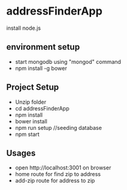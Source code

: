 # addressFinderApp

install node.js

## environment setup

- start mongodb using "mongod" command
- npm install -g bower

## Project Setup

- Unzip folder
- cd addressFinderApp
- npm install
- bower install
- npm run setup //seeding database
- npm start

## Usages

- open http://localhost:3001 on browser
- home route for find zip to address
- add-zip route for address to zip
